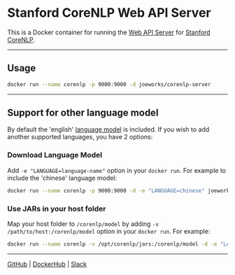 # Stanford CoreNLP Web API Server

This is a Docker container for running the [Web API Server](https://stanfordnlp.github.io/CoreNLP/corenlp-server.html) for [Stanford CoreNLP](https://stanfordnlp.github.io/CoreNLP/index.html).

---

## Usage
```bash
docker run --name corenlp -p 9000:9000 -d joeworks/corenlp-server
``` 

---

## Support for other language model
By default the 'english' [language model](https://stanfordnlp.github.io/CoreNLP/download.html) is included. If you wish to add another supported languages, you have 2 options:

### Download Language Model
Add `-e "LANGUAGE=language-name"` option in your `docker run`. For example to include the 'chinese' language model:
```bash
docker run --name corenlp -p 9000:9000 -d -e "LANGUAGE=chinese" joeworks/corenlp-server
``` 

### Use JARs in your host folder
Map your host folder to `/corenlp/model` by adding `-v /path/to/host:/corenlp/model` option in your `docker run`. For example:
```bash
docker run --name corenlp -v /opt/corenlp/jars:/corenlp/model -d -e "LANGUAGE=chinese" joeworks/corenlp-server
```

---

[GitHub](https://github.com/joelee/docker-corenlp) | [DockerHub](https://hub.docker.com/r/joeworks/corenlp-server/) | [Slack](https://joeworks.slack.com/messages/C63JZTTBQ)